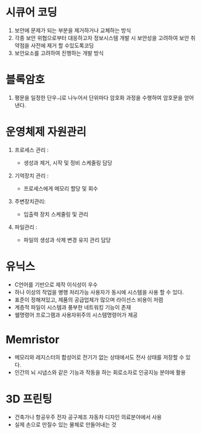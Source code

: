 # 시큐어 코딩 
1. 보안에 문제가 되는 부분을 제거하거나 교체하는 방식
2. 각종 보안 위협으로부터 대응하고자 정보시스템 개발 시 보안성을 고려하여 보안 취약점을 사전에 제거 할 수있도록코딩
3. 보안요소를 고려하여 진행하는 개발 방식



# 블록암호 
1. 평문을 일정한 단우ㅢ로 나누어서 단위마다 암호화 과정을 수행하여 암호문을 얻어낸다.


# 운영체제 자원관리
1. 프로세스 관리 :
   - 생성과 제거, 시작 및 정비 스케줄링 담당

2. 기억장치 관리 : 
   - 프로세스에게 메모리 할당 및 회수 

3. 주변장치관리: 
   - 입출력 장치 스케줄링 및 관리

4. 파일관리 :
   - 파일의 생성과 삭제 변경 유지 관리 담당


# 유닉스 
- C언어를 기반으로 제작 이식성이 우수
- 하나 이상의 작업을 병행 처리가능 사용자가 동시에 시스템을 사용 할 수 있다.
- 표준이 정해져있고, 제품의 공급업체가 많으며 라이선스 비용이 저렴
- 계층적 파일이 시스템과 풍부한 네트워킹 기능이 존재
- 쉘명령어 프로그램과 사용자위주의 시스템명령어가 제공

# Memristor 
- 메모리와 레지스터의 합성어로 전기가 없는 상태에서도 전사 상태를 저장할 수 있다.
- 인간의 뇌 시냅스와 같은 기능과 작동을 하는 회로소자로 인공지능 분야에 활용


# 3D 프린팅 
- 건축가나 항공우주 전자 공구제조 자동차 디자인 의료분야에서 사용 
- 실제 손으로 만질수 있는 물체로 만들어내는 것


